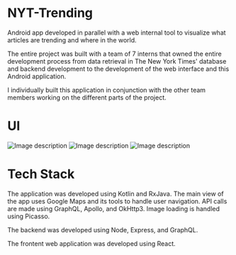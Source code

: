 # NYT-Trending

Android app developed in parallel with a web internal tool to visualize what articles are trending and where in the world. 

The entire project was built with a team of 7 interns that owned the entire development process 
from data retrieval in The New York Times' database and backend development to the development of the web interface and this 
Android application. 

I individually built this application in conjunction with the other team members working on the different parts of the project. 

# UI

![Image description](http://image.noelshack.com/fichiers/2019/32/5/1565318175-screen-shot-2019-08-08-at-10-34-31-pm.png)
![Image description](http://image.noelshack.com/fichiers/2019/32/5/1565318175-screenshot-20190802-134520.png)
![Image description](http://image.noelshack.com/fichiers/2019/32/5/1565318175-screenshot-20190802-134000.png)

# Tech Stack

The application was developed using Kotlin and RxJava. 
The main view of the app uses Google Maps and its tools to handle user navigation. 
API calls are made using GraphQL, Apollo, and OkHttp3. 
Image loading is handled using Picasso. 

The backend was developed using Node, Express, and GraphQL. 

The frontent web application was developed using React.


